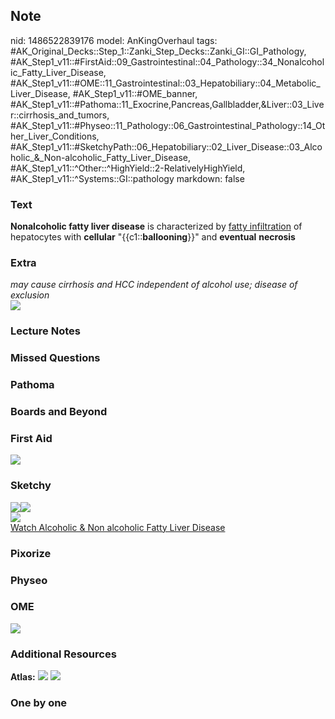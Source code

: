 ## Note
nid: 1486522839176
model: AnKingOverhaul
tags: #AK_Original_Decks::Step_1::Zanki_Step_Decks::Zanki_GI::GI_Pathology, #AK_Step1_v11::#FirstAid::09_Gastrointestinal::04_Pathology::34_Nonalcoholic_Fatty_Liver_Disease, #AK_Step1_v11::#OME::11_Gastrointestinal::03_Hepatobiliary::04_Metabolic_Liver_Disease, #AK_Step1_v11::#OME_banner, #AK_Step1_v11::#Pathoma::11_Exocrine,Pancreas,Gallbladder,&Liver::03_Liver::cirrhosis_and_tumors, #AK_Step1_v11::#Physeo::11_Pathology::06_Gastrointestinal_Pathology::14_Other_Liver_Conditions, #AK_Step1_v11::#SketchyPath::06_Hepatobiliary::02_Liver_Disease::03_Alcoholic_&_Non-alcoholic_Fatty_Liver_Disease, #AK_Step1_v11::^Other::^HighYield::2-RelativelyHighYield, #AK_Step1_v11::^Systems::GI::pathology
markdown: false

### Text
<div>
  <b>Nonalcoholic fatty liver disease</b> is characterized by
  <u>fatty infiltration</u> of hepatocytes with <b>cellular</b>
  "{{c1::<b>ballooning</b>}}" and <b>eventual</b> <b>necrosis</b>
</div>

### Extra
<div>
  <i>may cause cirrhosis and HCC independent of alcohol use;
  disease of exclusion</i>
</div>
<div><img src="paste-360072878227742.jpg"></div>

### Lecture Notes


### Missed Questions


### Pathoma


### Boards and Beyond


### First Aid
<img src="tmpksbo39.png">

### Sketchy
<div><img src=
"Screen%20Shot%202020-02-01%20at%2012.17.00%20PM.JPG"><img src=
"paste-360072878227742.jpg"></div>
<div><img src="Zoverall%20picture%20(63).JPG"></div><a href=
"https://dashboard.sketchy.com/study/medical/courses/medical-pathophysiology/units/medical-pediatrics-hepatobiliary/videos/medical-pathophysiology-hepatobiliary-liver-disease-alcoholic-and-non-alcoholic-fatty-liver-disease?utm_source=anki&utm_medium=partnership&utm_campaign=february_update&utm_content=medical">Watch
Alcoholic & Non alcoholic Fatty Liver Disease</a>

### Pixorize


### Physeo


### OME
<div class="ome-widget">
  <a href="https://onlinemeded.org?ref=anki"><img src=
  "_OME_AnkiFlashcards_General_4.png"></a>
</div>

### Additional Resources
<b>Atlas:</b> <img src="tmpertSmG.png"> <img src=
"paste-b402055a063f505399dbf020d348710fd8a14403.png">

### One by one

